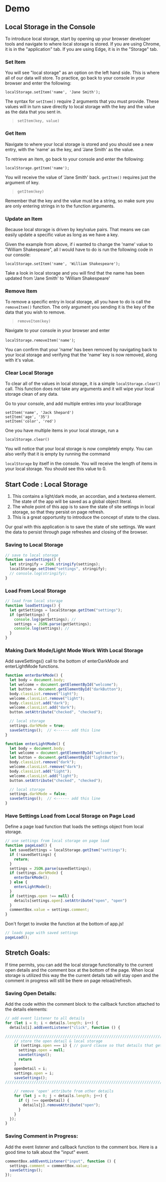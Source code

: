 # Demo

## Local Storage in the Console

To introduce local storage, start by opening up your browser developer tools and navigate to where local storage is stored. If you are using Chrome, it is in the "application" tab. If you are using Edge, it is in the "Storage" tab.

### Set Item

You will see "local storage" as an option on the left hand side. This is where all of our data will store. To practice, go back to your console in your browser and enter the following:

`localStorage.setItem('name', 'Jane Smith');`

The syntax for `setItem()` require 2 arguments that you must provide. These values will in turn save directly to local storage with the key and the value as the data that you sent in.

> `setItem(key, value)`  

### Get Item

Navigate to where your local storage is stored and you should see a new entry, with the 'name' as the key, and 'Jane Smith' as the value.

To retrieve an item, go back to your console and enter the following:

`localStorage.getItem('name');`

You will receive the value of 'Jane Smith' back. `getItem()` requires just the argument of key.

> `getItem(key)`

Remember that the key and the value must be a string, so make sure you are only entering strings in to the function arguments.

### Update an Item

Because local storage is driven by key/value pairs. That means we can easily update a specific value as long as we have a key.

Given the example from above, if i wanted to change the 'name' value to "William Shakespeare", all I would have to do is run the following code in our console:

`localStorage.setItem('name', 'William Shakespeare');`

Take a look in local storage and you will find that the name has been updated from 'Jane Smith' to 'William Shakespeare'

### Remove Item

To remove a specific entry in local storage, all you have to do is call the `removeItem()` function. The only argument you sending it is the key of the data that you wish to remove.

> `removeItem(key)`

Navigate to your console in your browser and enter

`localStorage.removeItem('name')`;

You can confirm that your 'name' has been removed by navigating back to your local storage and verifying that the 'name' key is now removed, along with it's value.

### Clear Local Storage

To clear all of the values in local storage, it is a simple
`localStorage.clear()` call. This function does not take any arguments and it will wipe your local storage clean of any data.

Go to your console, and add multiple entries into your localStorage

 `setItem('name', 'Jack Shepard')`  
 `setItem('age', '35')`  
 `setItem('color', 'red')`

One you have multiple items in your local storage, run a

`localStorage.clear()`

You will notice that your local storage is now completely empty. You can also verify that it is empty by running the command

`localStorage` by itself in the console. You will receive the length of items in your local storage. You should see this value to 0.
  
## Start Code : Local Storage

1. This contains a light/dark mode, an accordian, and a textarea element. The state of the app will be saved as a global object literal.
1. The whole point of this app is to save the state of site settings in local storage, so that they persist on page refresh.
1. This is a great opportunity to introduce the concept of state to the class.

Our goal with this application is to save the state of site settings. We want the data to persist through page refreshes and closing of the browser.


### Saving to Local Storage

```js
// save to local storage
function saveSettings() {
  let stringify = JSON.stringify(settings);
  localStorage.setItem("settings", stringify);
  // console.log(stringify); 
}
```


### Load From Local Storage

```js
// load from local storage
function loadSettings() {
  let getSettings = localStorage.getItem("settings");
  if (getSettings) {
    console.log(getSettings); //
    settings = JSON.parse(getSettings);
    console.log(settings); //
  }
}
```


### Making Dark Mode/Light Mode Work With Local Storage

Add saveSettings() call to the bottom of enterDarkMode and enterLightMode functions.

```js
function enterDarkMode() {
  let body = document.body;
  let welcome = document.getElementById("welcome");
  let button = document.getElementById("darkButton");
  body.classList.remove("light");
  welcome.classList.remove("light");
  body.classList.add("dark");
  welcome.classList.add("dark");
  button.setAttribute("checked", "checked");

  // local storage
  settings.darkMode = true;
  saveSettings();  // <------ add this line
}

function enterLightMode() {
  let body = document.body;
  let welcome = document.getElementById("welcome");
  let button = document.getElementById("lightButton");
  body.classList.remove("dark");
  welcome.classList.remove("dark");
  body.classList.add("light");
  welcome.classList.add("light");
  button.setAttribute("checked", "checked");

  // local storage
  settings.darkMode = false;
  saveSettings();  // <------ add this line
}
```

### Have Settings Load from Local Storage on Page Load
Define a page load function that loads the settings object from local storage.

```js
// use settings from local storage on page load
function pageLoad() {
  let savedSettings = localStorage.getItem("settings");
  if (!savedSettings) {
    return;
  }
  settings = JSON.parse(savedSettings);
  if (settings.darkMode) {
    enterDarkMode();
  } else {
    enterLightMode();
  }
  if (settings.open !== null) {
    details[settings.open].setAttribute("open", "open")
  }
  commentBox.value = settings.comment;
}
```

Don't forget to invoke the function at the bottom of app.js!

```js
// loads page with saved settings
pageLoad();
```

## Stretch Goals:
If time permits, you can add the local storage functionality to the current open details and the comment box at the bottom of the page. When local storage is utilized this way the the current details tab will stay open and the comment in progress will still be there on page reload/refresh.



### Saving Open Details:
Add the code within the comment block to the callback function attached to the details elements:

```js
// add event listener to all details
for (let i = 0; i < details.length; i++) {
  details[i].addEventListener("click", function () {

////////////////////////////////////////////////////////////////////////////////////////    
    // store the open detail & local storage
    if (settings.open === i) { // guard clause so that details that get closed, stay closed
      settings.open = null;
      saveSettings();
      return
    }
    openDetail = i;
    settings.open = i;
    saveSettings();
////////////////////////////////////////////////////////////////////////////////////////   

    // remove 'open' attribute from other details
    for (let j = 0; j < details.length; j++) {
      if (j !== openDetail) {
        details[j].removeAttribute("open");
      }
    }
  });
}
```

### Saving Comment in Progress:
Add the event listener and callback function to the comment box. Here is a good time to talk about the "input" event.

```js
commentBox.addEventListener("input", function () {
  settings.comment = commentBox.value;
  saveSettings();
});
```
